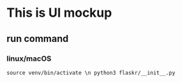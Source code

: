 # This is UI mockup
## run command
### linux/macOS
`
source venv/bin/activate \n
python3 flaskr/__init__.py
`
